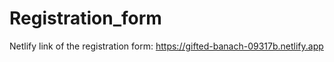 # Registration_form
Netlify link of the registration form: https://gifted-banach-09317b.netlify.app
